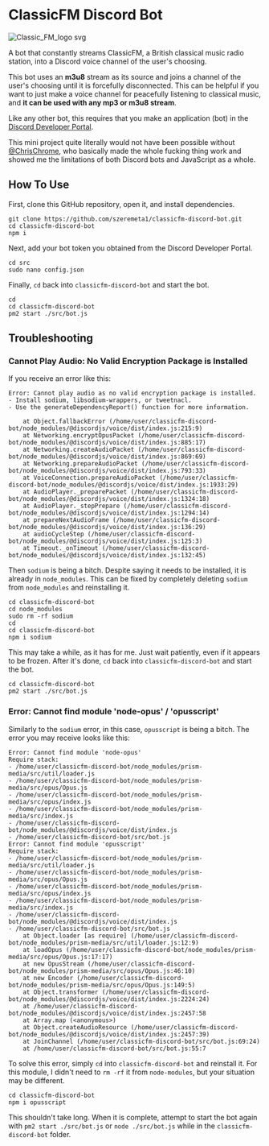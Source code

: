 # ClassicFM Discord Bot
![Classic_FM_logo svg](https://github.com/szeremeta1/classicfm-discord-bot/assets/66704967/a370d30e-8278-4124-afd0-84252c061d49)


A bot that constantly streams ClassicFM, a British classical music radio station, into a Discord voice channel of the user's choosing.

This bot uses an **m3u8** stream as its source and joins a channel of the user's choosing until it is forcefully disconnected. This can be helpful if you want to just make a voice channel for peacefully listening to classical music, and **it can be used with any mp3 or m3u8 stream**. 

Like any other bot, this requires that you make an application (bot) in the [Discord Developer Portal](https://discord.com/developers/applications).

This mini project quite literally would not have been possible without [@ChrisChrome](https://github.com/ChrisChrome), who basically made the whole fucking thing work and showed me the limitations of both Discord bots and JavaScript as a whole.

## How To Use
First, clone this GitHub repository, open it, and install dependencies.
```
git clone https://github.com/szeremeta1/classicfm-discord-bot.git
cd classicfm-discord-bot
npm i
```

Next, add your bot token you obtained from the Discord Developer Portal.
```
cd src
sudo nano config.json
```

Finally, `cd` back into `classicfm-discord-bot` and start the bot.
```
cd
cd classicfm-discord-bot
pm2 start ./src/bot.js
```

## Troubleshooting
### Cannot Play Audio: No Valid Encryption Package is Installed
If you receive an error like this:
```
Error: Cannot play audio as no valid encryption package is installed.
- Install sodium, libsodium-wrappers, or tweetnacl.
- Use the generateDependencyReport() function for more information.

    at Object.fallbackError (/home/user/classicfm-discord-bot/node_modules/@discordjs/voice/dist/index.js:215:9)
    at Networking.encryptOpusPacket (/home/user/classicfm-discord-bot/node_modules/@discordjs/voice/dist/index.js:885:17)
    at Networking.createAudioPacket (/home/user/classicfm-discord-bot/node_modules/@discordjs/voice/dist/index.js:869:69)
    at Networking.prepareAudioPacket (/home/user/classicfm-discord-bot/node_modules/@discordjs/voice/dist/index.js:793:33)
    at VoiceConnection.prepareAudioPacket (/home/user/classicfm-discord-bot/node_modules/@discordjs/voice/dist/index.js:1933:29)
    at AudioPlayer._preparePacket (/home/user/classicfm-discord-bot/node_modules/@discordjs/voice/dist/index.js:1324:18)
    at AudioPlayer._stepPrepare (/home/user/classicfm-discord-bot/node_modules/@discordjs/voice/dist/index.js:1294:14)
    at prepareNextAudioFrame (/home/user/classicfm-discord-bot/node_modules/@discordjs/voice/dist/index.js:136:29)
    at audioCycleStep (/home/user/classicfm-discord-bot/node_modules/@discordjs/voice/dist/index.js:125:3)
    at Timeout._onTimeout (/home/user/classicfm-discord-bot/node_modules/@discordjs/voice/dist/index.js:132:45)
```

Then `sodium` is being a bitch. Despite saying it needs to be installed, it is already in `node_modules`. This can be fixed by completely deleting `sodium` from `node_modules` and reinstalling it.
```
cd classicfm-discord-bot
cd node_modules
sudo rm -rf sodium
cd
cd classicfm-discord-bot
npm i sodium
```

This may take a while, as it has for me. Just wait patiently, even if it appears to be frozen. After it's done, `cd` back into `classicfm-discord-bot` and start the bot.
```
cd classicfm-discord-bot
pm2 start ./src/bot.js
```

### Error: Cannot find module 'node-opus' / 'opusscript'
Similarly to the `sodium` error, in this case, `opusscript` is being a bitch. The error you may receive looks like this:
```
Error: Cannot find module 'node-opus'
Require stack:
- /home/user/classicfm-discord-bot/node_modules/prism-media/src/util/loader.js
- /home/user/classicfm-discord-bot/node_modules/prism-media/src/opus/Opus.js
- /home/user/classicfm-discord-bot/node_modules/prism-media/src/opus/index.js
- /home/user/classicfm-discord-bot/node_modules/prism-media/src/index.js
- /home/user/classicfm-discord-bot/node_modules/@discordjs/voice/dist/index.js
- /home/user/classicfm-discord-bot/src/bot.js
Error: Cannot find module 'opusscript'
Require stack:
- /home/user/classicfm-discord-bot/node_modules/prism-media/src/util/loader.js
- /home/user/classicfm-discord-bot/node_modules/prism-media/src/opus/Opus.js
- /home/user/classicfm-discord-bot/node_modules/prism-media/src/opus/index.js
- /home/user/classicfm-discord-bot/node_modules/prism-media/src/index.js
- /home/user/classicfm-discord-bot/node_modules/@discordjs/voice/dist/index.js
- /home/user/classicfm-discord-bot/src/bot.js
    at Object.loader [as require] (/home/user/classicfm-discord-bot/node_modules/prism-media/src/util/loader.js:12:9)
    at loadOpus (/home/user/classicfm-discord-bot/node_modules/prism-media/src/opus/Opus.js:17:17)
    at new OpusStream (/home/user/classicfm-discord-bot/node_modules/prism-media/src/opus/Opus.js:46:10)
    at new Encoder (/home/user/classicfm-discord-bot/node_modules/prism-media/src/opus/Opus.js:149:5)
    at Object.transformer (/home/user/classicfm-discord-bot/node_modules/@discordjs/voice/dist/index.js:2224:24)
    at /home/user/classicfm-discord-bot/node_modules/@discordjs/voice/dist/index.js:2457:58
    at Array.map (<anonymous>)
    at Object.createAudioResource (/home/user/classicfm-discord-bot/node_modules/@discordjs/voice/dist/index.js:2457:39)
    at JoinChannel (/home/user/classicfm-discord-bot/src/bot.js:69:24)
    at /home/user/classicfm-discord-bot/src/bot.js:55:7
```

To solve this error, simply `cd` into `classicfm-discord-bot` and reinstall it. For this module, I didn't need to `rm -rf` it from `node-modules`, but your situation may be different.
```
cd classicfm-discord-bot
npm i opusscript
```

This shouldn't take long. When it is complete, attempt to start the bot again with `pm2 start ./src/bot.js` or `node ./src/bot.js` while in the `classicfm-discord-bot` folder.
